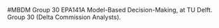 #MBDM Group 30 
EPA141A Model-Based Decision-Making, at TU Delft. Group 30 (Delta Commission Analysts).
